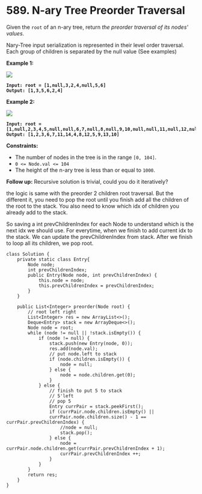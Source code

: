 # 589. N-ary Tree Preorder Traversal

Given the `root` of an n-ary tree, return _the preorder traversal of its nodes' values_.

Nary-Tree input serialization is represented in their level order traversal. Each group of children is separated by the null value (See examples)

&#x20;

**Example 1:**

![](https://assets.leetcode.com/uploads/2018/10/12/narytreeexample.png)

<pre><code><strong>Input: root = [1,null,3,2,4,null,5,6]
</strong><strong>Output: [1,3,5,6,2,4]
</strong></code></pre>

**Example 2:**

![](https://assets.leetcode.com/uploads/2019/11/08/sample_4_964.png)

<pre><code><strong>Input: root = [1,null,2,3,4,5,null,null,6,7,null,8,null,9,10,null,null,11,null,12,null,13,null,null,14]
</strong><strong>Output: [1,2,3,6,7,11,14,4,8,12,5,9,13,10]
</strong></code></pre>

&#x20;

**Constraints:**

* The number of nodes in the tree is in the range `[0, 104]`.
* `0 <= Node.val <= 104`
* The height of the n-ary tree is less than or equal to `1000`.

&#x20;

**Follow up:** Recursive solution is trivial, could you do it iteratively?

the logic is same with the preorder 2 children root traversal. But the different it, you need to pop the root until you finish add all the children of the root to the stack. You also need to know which idx of children you already add to the stack.

So saving a int prevChildrenIndex for each Node to understand which is the next idx we should use. For everytime, when we finish to add current idx to the stack. We can update the prevChildrenIndex from stack. After we finish to loop all its children, we pop root.&#x20;

```
class Solution {
    private static class Entry{
        Node node;
        int prevChildrenIndex;
        public Entry(Node node, int prevChildrenIndex) {
            this.node = node;
            this.prevChildrenIndex = prevChildrenIndex;
        }
    }

    public List<Integer> preorder(Node root) {
        // root left right
        List<Integer> res = new ArrayList<>();
        Deque<Entry> stack = new ArrayDeque<>();
        Node node = root;
        while (node != null || !stack.isEmpty()) {
            if (node != null) {
                stack.push(new Entry(node, 0));
                res.add(node.val);
                // put node.left to stack
                if (node.children.isEmpty()) {
                    node = null;
                } else {
                    node = node.children.get(0);
                }
            } else {
                // finish to put 5 to stack
                // 5'left
                // pop 5
                Entry currPair = stack.peekFirst();
                if (currPair.node.children.isEmpty() || 
                currPair.node.children.size() - 1 == currPair.prevChildrenIndex) {
                    //node = null;
                    stack.pop();
                } else {
                    node = currPair.node.children.get(currPair.prevChildrenIndex + 1);
                    currPair.prevChildrenIndex ++;
                }
            }
        }
        return res;
    }
}
```

